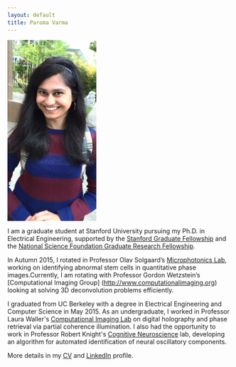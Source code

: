 ```yaml
---
layout: default
title: Paroma Varma
---
```


<div>
<div style="text-align:left; display:inline-block" markdown="1">
<img src="profile.jpg" alt="Drawing" style="width: 200px; position: relative; vertical-align: -300%; margin-right: 10px" />
</div>

<div style="text-align:left; display:inline-block" markdown="1">

I am a graduate student at Stanford University pursuing my Ph.D. in Electrical Engineering, supported by the [Stanford Graduate Fellowship](https://vpge.stanford.edu/fellowships-funding/sgf/details) and the [National Science Foundation Graduate Research Fellowship](https://www.nsfgrfp.org). 

In Autumn 2015, I rotated in Professor Olav Solgaard’s [Microphotonics Lab](http://web.stanford.edu/group/sml/cgi-bin/index.php), working on identifying abnormal stem cells in quantitative phase images.Currently, I am rotating with Professor Gordon Wetzstein’s [Computational Imaging Group] (http://www.computationalimaging.org) looking at solving 3D deconvolution problems efficiently.

I graduated from UC Berkeley with a degree in Electrical Engineering and Computer Science in May 2015. As an undergraduate, I worked in Professor Laura Waller's [Computational Imaging Lab](http://www.laurawaller.com/) on digital holography and phase retrieval via partial coherence illumination. I also had the opportunity to work in Professor Robert Knight's [Cognitive Neuroscience](http://knightlab.berkeley.edu/) lab, developing an algorithm for automated identification of neural oscillatory components. 

More details in my [CV](cv.pdf) and [LinkedIn](https://www.linkedin.com/in/paromavarma) profile. 
</div>
</div>





